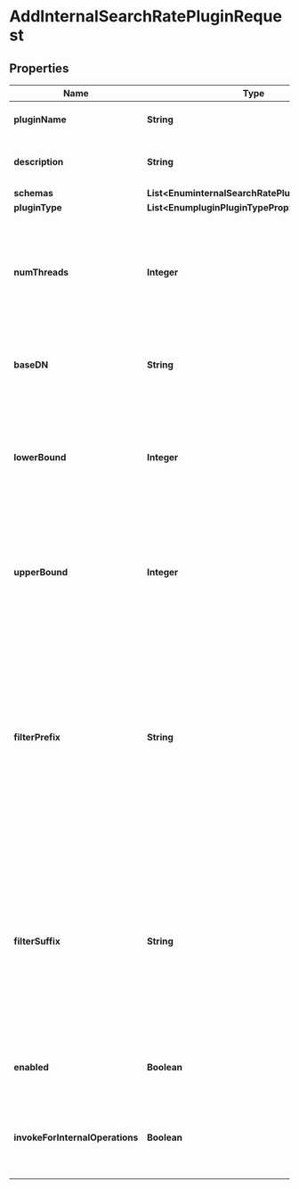 

# AddInternalSearchRatePluginRequest


## Properties

| Name | Type | Description | Notes |
|------------ | ------------- | ------------- | -------------|
|**pluginName** | **String** | Name of the new Plugin |  |
|**description** | **String** | A description for this Plugin |  [optional] |
|**schemas** | **List&lt;EnuminternalSearchRatePluginSchemaUrn&gt;** |  |  |
|**pluginType** | **List&lt;EnumpluginPluginTypeProp&gt;** |  |  [optional] |
|**numThreads** | **Integer** | Specifies the number of concurrent threads that should be used to process the search operations. |  [optional] |
|**baseDN** | **String** | Specifies the base DN to use for the searches to perform. |  |
|**lowerBound** | **Integer** | Specifies the lower bound for the numeric value which will be inserted into the search filter. |  [optional] |
|**upperBound** | **Integer** | Specifies the upper bound for the numeric value which will be inserted into the search filter. |  [optional] |
|**filterPrefix** | **String** | Specifies a prefix which will be used in front of the randomly-selected numeric value in all search filters used. If no upper bound is defined, then this should contain the entire filter string. |  |
|**filterSuffix** | **String** | Specifies a suffix which will be used after of the randomly-selected numeric value in all search filters used. If no upper bound is defined, then this should be omitted. |  [optional] |
|**enabled** | **Boolean** | Indicates whether the plug-in is enabled for use. |  |
|**invokeForInternalOperations** | **Boolean** | Indicates whether the plug-in should be invoked for internal operations. |  [optional] |



